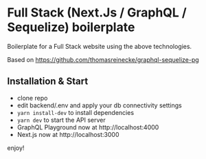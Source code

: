 # Full Stack (Next.Js / GraphQL / Sequelize) boilerplate

Boilerplate for a Full Stack website using the above technologies.

Based on https://github.com/thomasreinecke/graphql-sequelize-pg

## Installation & Start

* clone repo
* edit backend/.env and apply your db connectivity settings
* `yarn install-dev` to install dependencies
* `yarn dev` to start the API server
* GraphQL Playground now at http://localhost:4000
* Next.js now at http://localhost:3000

enjoy!